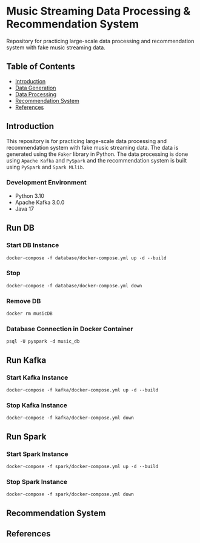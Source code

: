 # Music Streaming Data Processing & Recommendation System

Repository for practicing large-scale data processing and recommendation system with fake music streaming data.

## Table of Contents

- [Introduction](#introduction)
- [Data Generation](#data-generation)
- [Data Processing](#data-processing)
- [Recommendation System](#recommendation-system)
- [References](#references)

## Introduction

This repository is for practicing large-scale data processing and recommendation system with fake music streaming data.
The data is generated using the `Faker` library in Python. The data processing is done using `Apache Kafka`
and `PySpark` and the recommendation system is built using `PySpark` and `Spark MLlib`.

### Development Environment

- Python 3.10
- Apache Kafka 3.0.0
- Java 17

## Run DB

### Start DB Instance
```shell
docker-compose -f database/docker-compose.yml up -d --build
```

### Stop
```shell
docker-compose -f database/docker-compose.yml down
```

### Remove DB
```shell
docker rm musicDB
```

### Database Connection in Docker Container
```shell
psql -U pyspark -d music_db
```

## Run Kafka


### Start Kafka Instance
```shell
docker-compose -f kafka/docker-compose.yml up -d --build
```

### Stop Kafka Instance
```shell
docker-compose -f kafka/docker-compose.yml down
```


## Run Spark

### Start Spark Instance
```shell
docker-compose -f spark/docker-compose.yml up -d --build
```

### Stop Spark Instance
```shell
docker-compose -f spark/docker-compose.yml down
```

## Recommendation System

## References
